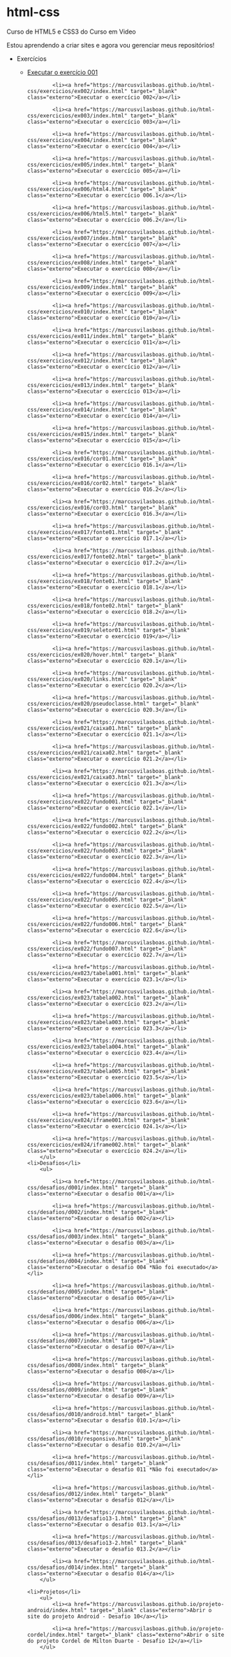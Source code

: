 # html-css
 Curso de HTML5 e CSS3 do Curso em Video

 Estou aprendendo a criar sites e agora vou gerenciar meus repositórios!

<ul>
    <li>Exercícios</li>
        <ul>
            <li><a href="https://marcusvilasboas.github.io/html-css/exercicios/ex001/index.html" target="_blank" class="externo">Executar o exercício 001</a></li>
            
            <li><a href="https://marcusvilasboas.github.io/html-css/exercicios/ex002/index.html" target="_blank" class="externo">Executar o exercício 002</a></li>
            
            <li><a href="https://marcusvilasboas.github.io/html-css/exercicios/ex003/index.html" target="_blank" class="externo">Executar o exercício 003</a></li>
            
            <li><a href="https://marcusvilasboas.github.io/html-css/exercicios/ex004/index.html" target="_blank" class="externo">Executar o exercício 004</a></li>
            
            <li><a href="https://marcusvilasboas.github.io/html-css/exercicios/ex005/index.html" target="_blank" class="externo">Executar o exercício 005</a></li>
            
            <li><a href="https://marcusvilasboas.github.io/html-css/exercicios/ex006/html4.html" target="_blank" class="externo">Executar o exercício 006.1</a></li>
            
            <li><a href="https://marcusvilasboas.github.io/html-css/exercicios/ex006/html5.html" target="_blank" class="externo">Executar o exercício 006.2</a></li>
            
            <li><a href="https://marcusvilasboas.github.io/html-css/exercicios/ex007/index.html" target="_blank" class="externo">Executar o exercício 007</a></li>
            
            <li><a href="https://marcusvilasboas.github.io/html-css/exercicios/ex008/index.html" target="_blank" class="externo">Executar o exercício 008</a></li>
            
            <li><a href="https://marcusvilasboas.github.io/html-css/exercicios/ex009/index.html" target="_blank" class="externo">Executar o exercício 009</a></li>
            
            <li><a href="https://marcusvilasboas.github.io/html-css/exercicios/ex010/index.html" target="_blank" class="externo">Executar o exercício 010</a></li>
            
            <li><a href="https://marcusvilasboas.github.io/html-css/exercicios/ex011/index.html" target="_blank" class="externo">Executar o exercício 011</a></li>
            
            <li><a href="https://marcusvilasboas.github.io/html-css/exercicios/ex012/index.html" target="_blank" class="externo">Executar o exercício 012</a></li>
            
            <li><a href="https://marcusvilasboas.github.io/html-css/exercicios/ex013/index.html" target="_blank" class="externo">Executar o exercício 013</a></li>
            
            <li><a href="https://marcusvilasboas.github.io/html-css/exercicios/ex014/index.html" target="_blank" class="externo">Executar o exercício 014</a></li>
            
            <li><a href="https://marcusvilasboas.github.io/html-css/exercicios/ex015/index.html" target="_blank" class="externo">Executar o exercício 015</a></li>
            
            <li><a href="https://marcusvilasboas.github.io/html-css/exercicios/ex016/cor01.html" target="_blank" class="externo">Executar o exercício 016.1</a></li>
            
            <li><a href="https://marcusvilasboas.github.io/html-css/exercicios/ex016/cor02.html" target="_blank" class="externo">Executar o exercício 016.2</a></li>
            
            <li><a href="https://marcusvilasboas.github.io/html-css/exercicios/ex016/cor03.html" target="_blank" class="externo">Executar o exercício 016.3</a></li>
            
            <li><a href="https://marcusvilasboas.github.io/html-css/exercicios/ex017/fonte01.html" target="_blank" class="externo">Executar o exercício 017.1</a></li>
            
            <li><a href="https://marcusvilasboas.github.io/html-css/exercicios/ex017/fonte02.html" target="_blank" class="externo">Executar o exercício 017.2</a></li>
            
            <li><a href="https://marcusvilasboas.github.io/html-css/exercicios/ex018/fonte01.html" target="_blank" class="externo">Executar o exercício 018.1</a></li>
            
            <li><a href="https://marcusvilasboas.github.io/html-css/exercicios/ex018/fonte02.html" target="_blank" class="externo">Executar o exercício 018.2</a></li>
            
            <li><a href="https://marcusvilasboas.github.io/html-css/exercicios/ex019/seletor01.html" target="_blank" class="externo">Executar o exercício 019</a></li>
            
            <li><a href="https://marcusvilasboas.github.io/html-css/exercicios/ex020/hover.html" target="_blank" class="externo">Executar o exercício 020.1</a></li>
            
            <li><a href="https://marcusvilasboas.github.io/html-css/exercicios/ex020/links.html" target="_blank" class="externo">Executar o exercício 020.2</a></li>
            
            <li><a href="https://marcusvilasboas.github.io/html-css/exercicios/ex020/pseudoclasse.html" target="_blank" class="externo">Executar o exercício 020.3</a></li>
            
            <li><a href="https://marcusvilasboas.github.io/html-css/exercicios/ex021/caixa01.html" target="_blank" class="externo">Executar o exercício 021.1</a></li>
            
            <li><a href="https://marcusvilasboas.github.io/html-css/exercicios/ex021/caixa02.html" target="_blank" class="externo">Executar o exercício 021.2</a></li>
            
            <li><a href="https://marcusvilasboas.github.io/html-css/exercicios/ex021/caixa03.html" target="_blank" class="externo">Executar o exercício 021.3</a></li>

            <li><a href="https://marcusvilasboas.github.io/html-css/exercicios/ex022/fundo001.html" target="_blank" class="externo">Executar o exercício 022.1</a></li>

            <li><a href="https://marcusvilasboas.github.io/html-css/exercicios/ex022/fundo002.html" target="_blank" class="externo">Executar o exercício 022.2</a></li>

            <li><a href="https://marcusvilasboas.github.io/html-css/exercicios/ex022/fundo003.html" target="_blank" class="externo">Executar o exercício 022.3</a></li>

            <li><a href="https://marcusvilasboas.github.io/html-css/exercicios/ex022/fundo004.html" target="_blank" class="externo">Executar o exercício 022.4</a></li>

            <li><a href="https://marcusvilasboas.github.io/html-css/exercicios/ex022/fundo005.html" target="_blank" class="externo">Executar o exercício 022.5</a></li>

            <li><a href="https://marcusvilasboas.github.io/html-css/exercicios/ex022/fundo006.html" target="_blank" class="externo">Executar o exercício 022.6</a></li>

            <li><a href="https://marcusvilasboas.github.io/html-css/exercicios/ex022/fundo007.html" target="_blank" class="externo">Executar o exercício 022.7</a></li>

            <li><a href="https://marcusvilasboas.github.io/html-css/exercicios/ex023/tabela001.html" target="_blank" class="externo">Executar o exercício 023.1</a></li>

            <li><a href="https://marcusvilasboas.github.io/html-css/exercicios/ex023/tabela002.html" target="_blank" class="externo">Executar o exercício 023.2</a></li>

            <li><a href="https://marcusvilasboas.github.io/html-css/exercicios/ex023/tabela003.html" target="_blank" class="externo">Executar o exercício 023.3</a></li>

            <li><a href="https://marcusvilasboas.github.io/html-css/exercicios/ex023/tabela004.html" target="_blank" class="externo">Executar o exercício 023.4</a></li>

            <li><a href="https://marcusvilasboas.github.io/html-css/exercicios/ex023/tabela005.html" target="_blank" class="externo">Executar o exercício 023.5</a></li>

            <li><a href="https://marcusvilasboas.github.io/html-css/exercicios/ex023/tabela006.html" target="_blank" class="externo">Executar o exercício 023.6</a></li>

            <li><a href="https://marcusvilasboas.github.io/html-css/exercicios/ex024/iframe001.html" target="_blank" class="externo">Executar o exercício 024.1</a></li>

            <li><a href="https://marcusvilasboas.github.io/html-css/exercicios/ex024/iframe002.html" target="_blank" class="externo">Executar o exercício 024.2</a></li>
        </ul>
    <li>Desafios</li>
        <ul>

            <li><a href="https://marcusvilasboas.github.io/html-css/desafios/d001/index.html" target="_blank" class="externo">Executar o desafio 001</a></li>

            <li><a href="https://marcusvilasboas.github.io/html-css/desafios/d002/index.html" target="_blank" class="externo">Executar o desafio 002</a></li>

            <li><a href="https://marcusvilasboas.github.io/html-css/desafios/d003/index.html" target="_blank" class="externo">Executar o desafio 003</a></li>

            <li><a href="https://marcusvilasboas.github.io/html-css/desafios/d004/index.html" target="_blank" class="externo">Executar o desafio 004 *Não foi executado</a></li>

            <li><a href="https://marcusvilasboas.github.io/html-css/desafios/d005/index.html" target="_blank" class="externo">Executar o desafio 005</a></li>

            <li><a href="https://marcusvilasboas.github.io/html-css/desafios/d006/index.html" target="_blank" class="externo">Executar o desafio 006</a></li>

            <li><a href="https://marcusvilasboas.github.io/html-css/desafios/d007/index.html" target="_blank" class="externo">Executar o desafio 007</a></li>

            <li><a href="https://marcusvilasboas.github.io/html-css/desafios/d008/index.html" target="_blank" class="externo">Executar o desafio 008</a></li>

            <li><a href="https://marcusvilasboas.github.io/html-css/desafios/d009/index.html" target="_blank" class="externo">Executar o desafio 009</a></li>

            <li><a href="https://marcusvilasboas.github.io/html-css/desafios/d010/android.html" target="_blank" class="externo">Executar o desafio 010.1</a></li>

            <li><a href="https://marcusvilasboas.github.io/html-css/desafios/d010/responsivo.html" target="_blank" class="externo">Executar o desafio 010.2</a></li>

            <li><a href="https://marcusvilasboas.github.io/html-css/desafios/d011/index.html" target="_blank" class="externo">Executar o desafio 011 *Não foi executado</a></li>

            <li><a href="https://marcusvilasboas.github.io/html-css/desafios/d012/index.html" target="_blank" class="externo">Executar o desafio 012</a></li>

            <li><a href="https://marcusvilasboas.github.io/html-css/desafios/d013/desafio13-1.html" target="_blank" class="externo">Executar o desafio 013.1</a></li>

            <li><a href="https://marcusvilasboas.github.io/html-css/desafios/d013/desafio13-2.html" target="_blank" class="externo">Executar o desafio 013.2</a></li>

            <li><a href="https://marcusvilasboas.github.io/html-css/desafios/d014/index.html" target="_blank" class="externo">Executar o desafio 014</a></li>
        </ul>

    <li>Projetos</li>
        <ul>
            <li><a href="https://marcusvilasboas.github.io/projeto-android/index.html" target="_blank" class="externo">Abrir o site do projeto Android - Desafio 10</a></li>

            <li><a href="https://marcusvilasboas.github.io/projeto-cordel/index.html" target="_blank" class="externo">Abrir o site do projeto Cordel de Milton Duarte - Desafio 12</a></li>
        </ul>
</ul>